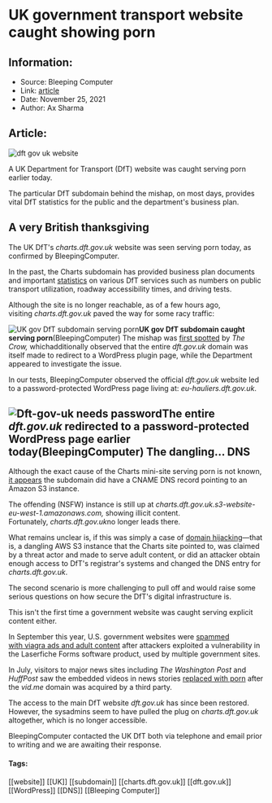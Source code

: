 # UK government transport website caught showing porn
### 

## Information:
+ Source: Bleeping Computer
+ Link: [article](https://www.bleepingcomputer.com/news/security/uk-government-transport-website-caught-showing-porn/)
+ Date: November 25, 2021
+ Author: Ax Sharma


## Article:
![dft gov uk website](https://www.bleepstatic.com/content/hl-images/2021/11/25/dft-bg2.png)


A UK Department for Transport (DfT) website was caught serving porn earlier today.


The particular DfT subdomain behind the mishap, on most days, provides vital DfT statistics for the public and the department's business plan.


A very British thanksgiving
---------------------------


The UK DfT's *charts.dft.gov.uk* website was seen serving porn today, as confirmed by BleepingComputer.


In the past, the Charts subdomain has provided business plan documents and important [statistics](http://web.archive.org/web/20201019154536/http://charts.dft.gov.uk/statistics/) on various DfT services such as numbers on public transport utilization, roadway accessibility times, and driving tests.


Although the site is no longer reachable, as of a few hours ago, visiting *charts.dft.gov.uk* paved the way for some racy traffic:  



![UK gov DfT subdomain serving porn](https://www.bleepstatic.com/images/news/u/1164866/2021/Nov-2021/gov-uk-porn/gov-uk-porn.jpg)**UK gov DfT subdomain caught serving porn**(BleepingComputer)
The mishap was [first spotted](https://thecrow.uk/A-Gov.uk-site-dedicated-to-porn-Absolutely/) by *The Crow,* whichadditionally observed that the entire *dft.gov.uk* domain was itself made to redirect to a WordPress plugin page, while the Department appeared to investigate the issue.


In our tests, BleepingComputer observed the official *dft.gov.uk* website led to a password-protected WordPress page living at: *eu-hauliers.dft.gov.uk*.



![Dft-gov-uk needs password](https://www.bleepstatic.com/images/news/u/1164866/2021/Nov-2021/gov-uk-porn/wp-login.jpg)**The entire *dft.gov.uk* redirected to a password-protected WordPress page earlier today**(BleepingComputer)
The dangling... DNS
-------------------


Although the exact cause of the Charts mini-site serving porn is not known, [it appears](https://news.ycombinator.com/item?id=29343317) the subdomain did have a CNAME DNS record pointing to an Amazon S3 instance.


The offending (NSFW) instance is still up at *charts.dft.gov.uk.s3-website-eu-west-1.amazonaws.com,* showing illicit content. Fortunately, *charts.dft.gov.uk*no longer leads there.


What remains unclear is, if this was simply a case of [domain hijacking](https://www.bleepingcomputer.com/news/security/over-60-000-parked-domains-were-vulnerable-to-aws-hijacking/)—that is, a dangling AWS S3 instance that the Charts site pointed to, was claimed by a threat actor and made to serve adult content, or did an attacker obtain enough access to DfT's registrar's systems and changed the DNS entry for *charts.dft.gov.uk*.


The second scenario is more challenging to pull off and would raise some serious questions on how secure the DfT's digital infrastructure is.


This isn't the first time a government website was caught serving explicit content either.


In September this year, U.S. government websites were [spammed with viagra ads and adult content](https://www.bleepingcomputer.com/news/security/us-govt-sites-showing-porn-viagra-ads-share-a-common-software-vendor/) after attackers exploited a vulnerability in the Laserfiche Forms software product, used by multiple government sites.


In July, visitors to major news sites including *The Washington Post* and *HuffPost* saw the embedded videos in news stories [replaced with porn](https://www.bleepingcomputer.com/news/technology/major-news-sites-serve-porn-after-vidme-domain-takeover/) after the *vid.me* domain was acquired by a third party. 


The access to the main DfT website *dft.gov.uk* has since been restored. However, the sysadmins seem to have pulled the plug on *charts.dft.gov.uk* altogether, which is no longer accessible.


BleepingComputer contacted the UK DfT both via telephone and email prior to writing and we are awaiting their response.




#### Tags:
[[website]] [[UK]] [[subdomain]] [[charts.dft.gov.uk]] [[dft.gov.uk]] [[WordPress]] [[DNS]] [[Bleeping Computer]]

